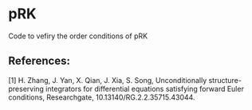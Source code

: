 # pRK
Code to vefiry the order conditions of pRK

## References:

[1] H. Zhang, J. Yan, X. Qian, J. Xia, S. Song, Unconditionally structure-preserving integrators for differential equations
satisfying forward Euler conditions, Researchgate, 10.13140/RG.2.2.35715.43044.
